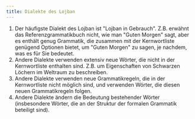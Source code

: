 ```yaml
---
title: Dialekte des Lojban
---
```


1. Der häufigste Dialekt des Lojban ist "Lojban in Gebrauch". Z.B. erwähnt das Referenzgrammatikbuch nicht, wie man "Guten Morgen" sagt, aber es enthält genug Grammatik, die zusammen mit der Kernwortliste genügend Optionen bietet, um "Guten Morgen" zu sagen, je nachdem, was es für Sie bedeutet.
2. Andere Dialekte verwenden extensiv neue Wörter, die nicht in der Kernwortliste enthalten sind. Z.B. um Eigenschaften von Schwarzen Löchern im Weltraum zu beschreiben.
3. Andere Dialekte verwenden neue Grammatikregeln, die in der Kernwortliste nicht möglich sind, und verwenden Wörter, die diesen neuen Grammatikregeln folgen.
4. Andere Dialekte ändern die Bedeutung bestehender Wörter (insbesondere Wörter, die an der Struktur der formalen Grammatik beteiligt sind).
